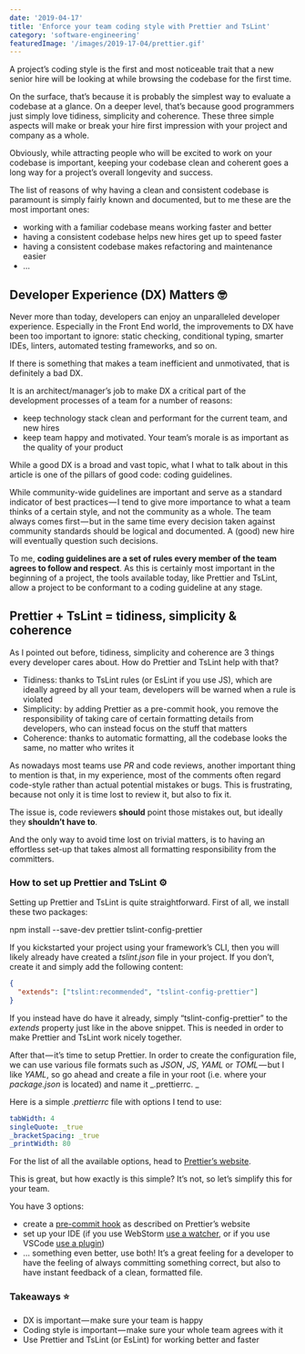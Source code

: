 ```yaml
---
date: '2019-04-17'
title: 'Enforce your team coding style with Prettier and TsLint'
category: 'software-engineering'
featuredImage: '/images/2019-17-04/prettier.gif'
---
```


A project’s coding style is the first and most noticeable trait that a new senior hire will be looking at while browsing the codebase for the first time. 

On the surface, that’s because it is probably the simplest way to evaluate a codebase at a glance. On a deeper level, that’s because good programmers just simply love tidiness, simplicity and coherence. These three simple aspects will make or break your hire first impression with your project and company as a whole.

Obviously, while attracting people who will be excited to work on your codebase is important, keeping your codebase clean and coherent goes a long way for a project’s overall longevity and success. 

The list of reasons of why having a clean and consistent codebase is paramount is simply fairly known and documented, but to me these are the most important ones:

*   working with a familiar codebase means working faster and better
*   having a consistent codebase helps new hires get up to speed faster
*   having a consistent codebase makes refactoring and maintenance easier
*   …

## Developer Experience (DX) Matters 🤓

Never more than today, developers can enjoy an unparalleled developer experience. Especially in the Front End world, the improvements to DX have been too important to ignore: static checking, conditional typing, smarter IDEs, linters, automated testing frameworks, and so on. 

If there is something that makes a team inefficient and unmotivated, that is definitely a bad DX.

It is an architect/manager’s job to make DX a critical part of the development processes of a team for a number of reasons:

*   keep technology stack clean and performant for the current team, and new hires
*   keep team happy and motivated. Your team’s morale is as important as the quality of your product

While a good DX is a broad and vast topic, what I what to talk about in this article is one of the pillars of good code: coding guidelines. 

While community-wide guidelines are important and serve as a standard indicator of best practices — I tend to give more importance to what a team thinks of a certain style, and not the community as a whole. The team always comes first — but in the same time every decision taken against community standards should be logical and documented. A (good) new hire will eventually question such decisions.

To me, **coding guidelines are a set of rules every member of the team agrees to follow and respect**. As this is certainly most important in the beginning of a project, the tools available today, like Prettier and TsLint, allow a project to be conformant to a coding guideline at any stage.

## Prettier + TsLint = tidiness, simplicity & coherence

As I pointed out before, tidiness, simplicity and coherence are 3 things every developer cares about. How do Prettier and TsLint help with that?

*   Tidiness: thanks to TsLint rules (or EsLint if you use JS), which are ideally agreed by all your team, developers will be warned when a rule is violated
*   Simplicity: by adding Prettier as a pre-commit hook, you remove the responsibility of taking care of certain formatting details from developers, who can instead focus on the stuff that matters
*   Coherence: thanks to automatic formatting, all the codebase looks the same, no matter who writes it

As nowadays most teams use _PR_ and code reviews, another important thing to mention is that, in my experience, most of the comments often regard code-style rather than actual potential mistakes or bugs. This is frustrating, because not only it is time lost to review it, but also to fix it.

The issue is, code reviewers **should** point those mistakes out, but ideally they **shouldn’t have to**.

And the only way to avoid time lost on trivial matters, is to having an effortless set-up that takes almost all formatting responsibility from the committers.

### How to set up Prettier and TsLint ⚙️

Setting up Prettier and TsLint is quite straightforward. First of all, we install these two packages:

npm install --save-dev prettier tslint-config-prettier

If you kickstarted your project using your framework’s CLI, then you will likely already have created a _tslint.json_ file in your project. If you don’t, create it and simply add the following content:

```json
{  
  "extends": ["tslint:recommended", "tslint-config-prettier"]  
}
```

If you instead have do have it already, simply “tslint-config-prettier” to the _extends_ property just like in the above snippet. This is needed in order to make Prettier and TsLint work nicely together.

After that — it’s time to setup Prettier. In order to create the configuration file, we can use various file formats such as _JSON_, _JS_, _YAML_ or _TOML_ — but I like _YAML_, so go ahead and create a file in your root (i.e. where your _package.json_ is located) and name it _.prettierrc. _

Here is a simple _.prettierrc_ file with options I tend to use:

```yaml
tabWidth: 4  
singleQuote: _true  
_bracketSpacing: _true  
_printWidth: 80
```

For the list of all the available options, head to [Prettier’s website](https://medium.com/r/?url=https%3A%2F%2Fprettier.io%2Fdocs%2Fen%2Foptions.html).

This is great, but how exactly is this simple? It’s not, so let’s simplify this for your team.

You have 3 options:

*   create a [pre-commit hook](https://medium.com/r/?url=https%3A%2F%2Fprettier.io%2Fdocs%2Fen%2Fprecommit.html) as described on Prettier’s website
*   set up your IDE (if you use WebStorm [use a watcher](https://medium.com/r/?url=https%3A%2F%2Fprettier.io%2Fdocs%2Fen%2Fwebstorm.html), or if you use VSCode [use a plugin](https://medium.com/r/?url=https%3A%2F%2Fprettier.io%2Fdocs%2Fen%2Feditors.html))
*   … something even better, use both! It’s a great feeling for a developer to have the feeling of always committing something correct, but also to have instant feedback of a clean, formatted file.

### Takeaways ⭐️

*   DX is important — make sure your team is happy
*   Coding style is important — make sure your whole team agrees with it
*   Use Prettier and TsLint (or EsLint) for working better and faster
